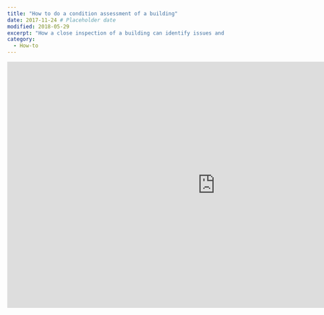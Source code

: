 ```yaml
---
title: "How to do a condition assessment of a building"
date: 2017-11-24 # Placeholder date
modified: 2018-05-29
excerpt: "How a close inspection of a building can identify issues and help set priorities for repairs."
category:
  - How-to
---
```


<iframe src="https://docs.google.com/presentation/d/e/2PACX-1vQ34zFI8EZjPqKWFKRXSROs2LP-vr8G6rQboXupDdyNHLEgT9_U24AXAkLijVn0ZGuAYTNg-WshO-g5/embed?start=false&loop=false&delayms=3000" frameborder="0" width="960" height="569" allowfullscreen="true" mozallowfullscreen="true" webkitallowfullscreen="true"></iframe>
